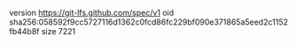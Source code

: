 version https://git-lfs.github.com/spec/v1
oid sha256:058592f9cc5727116d1362c0fcd86fc229bf090e371865a5eed2c1152fb44b8f
size 7221
